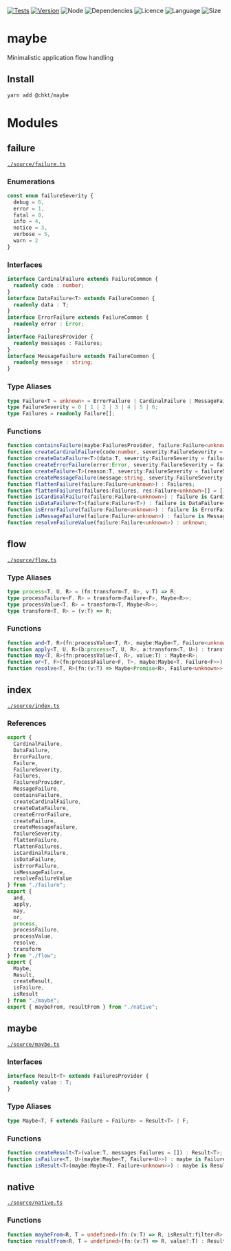 [![Tests](https://github.com/chkt/maybe/workflows/tests/badge.svg)](https://github.com/chkt/maybe/actions)
[![Version](https://img.shields.io/npm/v/@chkt/maybe)](https://www.npmjs.com/package/@chkt/maybe)
![Node](https://img.shields.io/node/v/@chkt/maybe)
![Dependencies](https://img.shields.io/librariesio/release/npm/@chkt/maybe)
![Licence](https://img.shields.io/npm/l/@chkt/maybe)
![Language](https://img.shields.io/github/languages/top/chkt/maybe)
![Size](https://img.shields.io/bundlephobia/min/@chkt/maybe)

# maybe

Minimalistic application flow handling

## Install

```sh
yarn add @chkt/maybe
```
# Modules
## failure
[`./source/failure.ts`](https://github.com/chkt/maybe/blob/b54683d/source/failure.ts#L1)
### Enumerations
```ts
const enum failureSeverity {
  debug = 6,
  error = 1,
  fatal = 0,
  info = 4,
  notice = 3,
  verbose = 5,
  warn = 2
}
```
### Interfaces
```ts
interface CardinalFailure extends FailureCommon {
  readonly code : number;
}
interface DataFailure<T> extends FailureCommon {
  readonly data : T;
}
interface ErrorFailure extends FailureCommon {
  readonly error : Error;
}
interface FailuresProvider {
  readonly messages : Failures;
}
interface MessageFailure extends FailureCommon {
  readonly message : string;
}
```
### Type Aliases
```ts
type Failure<T = unknown> = ErrorFailure | CardinalFailure | MessageFailure | DataFailure<T>;
type FailureSeverity = 0 | 1 | 2 | 3 | 4 | 5 | 6;
type Failures = readonly Failure[];
```
### Functions
```ts
function containsFailure(maybe:FailuresProvider, failure:Failure<unknown>) : boolean;
function createCardinalFailure(code:number, severity:FailureSeverity = failureSeverity.error, messages:Failures = []) : CardinalFailure;
function createDataFailure<T>(data:T, severity:FailureSeverity = failureSeverity.error, messages:Failures = []) : DataFailure<T>;
function createErrorFailure(error:Error, severity:FailureSeverity = failureSeverity.error, messages:Failures = []) : ErrorFailure;
function createFailure<T>(reason:T, severity:FailureSeverity = failureSeverity.error, messages:Failures = []) : Failure<T>;
function createMessageFailure(message:string, severity:FailureSeverity = failureSeverity.error, messages:Failures = []) : MessageFailure;
function flattenFailure(failure:Failure<unknown>) : Failures;
function flattenFailures(failures:Failures, res:Failure<unknown>[] = []) : Failures;
function isCardinalFailure(failure:Failure<unknown>) : failure is CardinalFailure;
function isDataFailure<T>(failure:Failure<T>) : failure is DataFailure<T>;
function isErrorFailure(failure:Failure<unknown>) : failure is ErrorFailure;
function isMessageFailure(failure:Failure<unknown>) : failure is MessageFailure;
function resolveFailureValue(failure:Failure<unknown>) : unknown;
```
## flow
[`./source/flow.ts`](https://github.com/chkt/maybe/blob/b54683d/source/flow.ts#L1)
### Type Aliases
```ts
type process<T, U, R> = (fn:transform<T, U>, v:T) => R;
type processFailure<F, R> = transform<Failure<F>, Maybe<R>>;
type processValue<T, R> = transform<T, Maybe<R>>;
type transform<T, R> = (v:T) => R;
```
### Functions
```ts
function and<T, R>(fn:processValue<T, R>, maybe:Maybe<T, Failure<unknown>>) : Maybe<R>;
function apply<T, U, R>(b:process<T, U, R>, a:transform<T, U>) : transform<T, R>;
function may<T, R>(fn:processValue<T, R>, value:T) : Maybe<R>;
function or<T, F>(fn:processFailure<F, T>, maybe:Maybe<T, Failure<F>>) : Maybe<T>;
function resolve<T, R>(fn:(v:T) => Maybe<Promise<R>, Failure<unknown>>, value:T) : Promise<Maybe<R>>;
```
## index
[`./source/index.ts`](https://github.com/chkt/maybe/blob/b54683d/source/index.ts#L1)
### References
```ts
export {
  CardinalFailure,
  DataFailure,
  ErrorFailure,
  Failure,
  FailureSeverity,
  Failures,
  FailuresProvider,
  MessageFailure,
  containsFailure,
  createCardinalFailure,
  createDataFailure,
  createErrorFailure,
  createFailure,
  createMessageFailure,
  failureSeverity,
  flattenFailure,
  flattenFailures,
  isCardinalFailure,
  isDataFailure,
  isErrorFailure,
  isMessageFailure,
  resolveFailureValue
} from "./failure";
export {
  and,
  apply,
  may,
  or,
  process,
  processFailure,
  processValue,
  resolve,
  transform
} from "./flow";
export {
  Maybe,
  Result,
  createResult,
  isFailure,
  isResult
} from "./maybe";
export { maybeFrom, resultFrom } from "./native";
```
## maybe
[`./source/maybe.ts`](https://github.com/chkt/maybe/blob/b54683d/source/maybe.ts#L1)
### Interfaces
```ts
interface Result<T> extends FailuresProvider {
  readonly value : T;
}
```
### Type Aliases
```ts
type Maybe<T, F extends Failure = Failure> = Result<T> | F;
```
### Functions
```ts
function createResult<T>(value:T, messages:Failures = []) : Result<T>;
function isFailure<T, U>(maybe:Maybe<T, Failure<U>>) : maybe is Failure<U>;
function isResult<T>(maybe:Maybe<T, Failure<unknown>>) : maybe is Result<T>;
```
## native
[`./source/native.ts`](https://github.com/chkt/maybe/blob/b54683d/source/native.ts#L1)
### Functions
```ts
function maybeFrom<R, T = undefined>(fn:(v:T) => R, isResult:filter<R>, value?:T) : Maybe<R, Failure<R>>;
function resultFrom<R, T = undefined>(fn:(v:T) => R, value?:T) : Result<R>;
```
